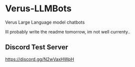 # Verus-LLMBots
Verus Large Language model chatbots

Ill probably write the readme tomorrow, im not well currenty..

## Discord Test Server

https://discord.gg/N2wVaxHWpH
